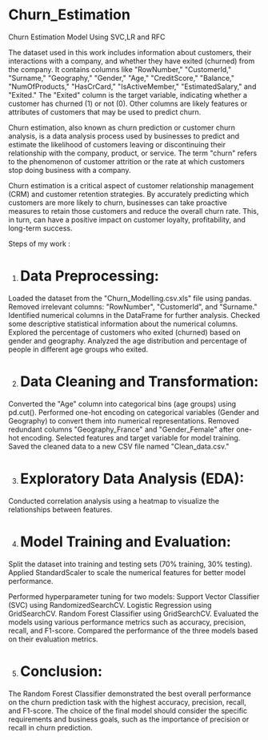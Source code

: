 # Churn_Estimation
Churn Estimation Model Using SVC,LR and RFC


The dataset used in this work  includes information about customers, their interactions with a company, and whether they have exited (churned) from the company.
It contains columns like "RowNumber," "CustomerId," "Surname," "Geography," "Gender," "Age," "CreditScore," "Balance," "NumOfProducts," "HasCrCard," "IsActiveMember," "EstimatedSalary," and "Exited."
The "Exited" column is the target variable, indicating whether a customer has churned (1) or not (0).
Other columns are likely features or attributes of customers that may be used to predict churn.

Churn estimation, also known as churn prediction or customer churn analysis, is a data analysis process used by businesses to predict and estimate the likelihood of customers leaving or discontinuing their relationship with the company, product, or service. The term "churn" refers to the phenomenon of customer attrition or the rate at which customers stop doing business with a company.

Churn estimation is a critical aspect of customer relationship management (CRM) and customer retention strategies. By accurately predicting which customers are more likely to churn, businesses can take proactive measures to retain those customers and reduce the overall churn rate. This, in turn, can have a positive impact on customer loyalty, profitability, and long-term success.


Steps of my work :

1) # Data Preprocessing:
Loaded the dataset from the "Churn_Modelling.csv.xls" file using pandas.
Removed irrelevant columns: "RowNumber", "CustomerId", and "Surname."
Identified numerical columns in the DataFrame for further analysis.
Checked some descriptive statistical information about the numerical columns.
Explored the percentage of customers who exited (churned) based on gender and geography.
Analyzed the age distribution and percentage of people in different age groups who exited.

2) # Data Cleaning and Transformation:
Converted the "Age" column into categorical bins (age groups) using pd.cut().
Performed one-hot encoding on categorical variables (Gender and Geography) to convert them into numerical representations.
Removed redundant columns "Geography_France" and "Gender_Female" after one-hot encoding.
Selected features and target variable for model training.
Saved the cleaned data to a new CSV file named "Clean_data.csv."

3) # Exploratory Data Analysis (EDA):
Conducted correlation analysis using a heatmap to visualize the relationships between features.

4) # Model Training and Evaluation:
Split the dataset into training and testing sets (70% training, 30% testing).
Applied StandardScaler to scale the numerical features for better model performance.

Performed hyperparameter tuning for two models:
Support Vector Classifier (SVC) using RandomizedSearchCV.
Logistic Regression using GridSearchCV.
Random Forest Classifier using GridSearchCV.
Evaluated the models using various performance metrics such as accuracy, precision, recall, and F1-score.
Compared the performance of the three models based on their evaluation metrics.

5) # Conclusion:
The Random Forest Classifier demonstrated the best overall performance on the churn prediction task with the highest accuracy, precision, recall, and F1-score.
The choice of the final model should consider the specific requirements and business goals, such as the importance of precision or recall in churn prediction.
